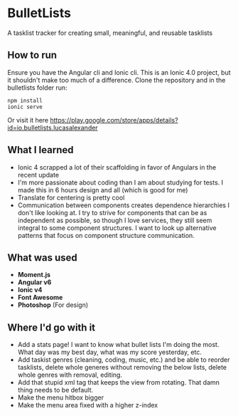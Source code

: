 # BulletLists
A tasklist tracker for creating small, meaningful, and reusable tasklists

## How to run

Ensure you have the Angular cli and Ionic cli. This is an Ionic 4.0 project, but it shouldn't make too much of a difference. Clone the repository and in the bulletlists folder run:

```
npm install
ionic serve
```

Or visit it here https://play.google.com/store/apps/details?id=io.bulletlists.lucasalexander

## What I learned

- Ionic 4 scrapped a lot of their scaffolding in favor of Angulars in the recent update
- I'm more passionate about coding than I am about studying for tests. I made this in 6 hours design and all (which is good for me)
- Translate for centering is pretty cool
- Communication between components creates dependence hierarchies I don't like looking at. I try to strive for components that can be as independent as possible, so though I love services, they still seem integral to some component structures. I want to look up alternative patterns that focus on component structure communication.

## What was used

- **Moment.js**
- **Angular v6**
- **Ionic v4**
- **Font Awesome**
- **Photoshop** (For design)

## Where I'd go with it

- Add a stats page! I want to know what bullet lists I'm doing the most. What day was my best day, what was my score yesterday, etc.
- Add taskist genres (cleaning, coding, music, etc.) and be able to reorder tasklists, delete whole generes without removing the below lists, delete whole genres with removal, editing.
- Add that stupid xml tag that keeps the view from rotating. That damn thing needs to be default.
- Make the menu hitbox bigger
- Make the menu area fixed with a higher z-index
